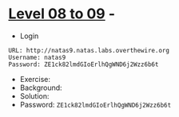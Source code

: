 # [Level 08 to 09](https://overthewire.org/wargames/natas/natas9.html) - 

- Login
```
URL: http://natas9.natas.labs.overthewire.org
Username: natas9
Password: ZE1ck82lmdGIoErlhQgWND6j2Wzz6b6t
```
- Exercise:
- Background:
- Solution:
- Password: `ZE1ck82lmdGIoErlhQgWND6j2Wzz6b6t`
